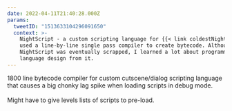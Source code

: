 ```yaml
---
date: 2022-04-11T21:40:28.000Z
params:
  tweetID: "1513633104296091650"
  context: >-
    NightScript - a custom scripting language for {{< link coldestNight >}} -
    used a line-by-line single pass compiler to create bytecode. Although
    NightScript was eventually scrapped, I learned a lot about programming
    language design from it.
---
```


1800 line bytecode compiler for custom cutscene/dialog scripting language that
causes a big chonky lag spike when loading scripts in debug mode.\
\
Might have to give levels lists of scripts to pre-load.
